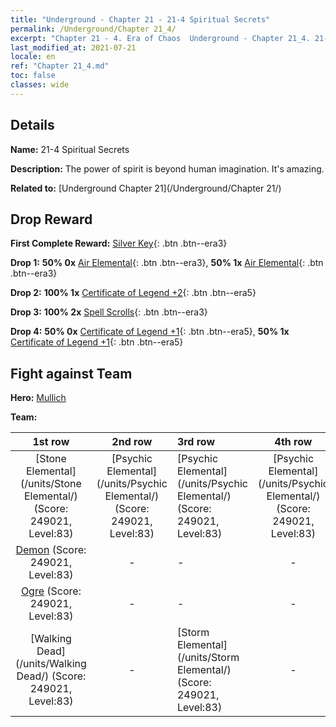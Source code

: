 ```yaml
---
title: "Underground - Chapter 21 - 21-4 Spiritual Secrets"
permalink: /Underground/Chapter 21_4/
excerpt: "Chapter 21 - 4. Era of Chaos  Underground - Chapter 21_4. 21-4 Spiritual Secrets"
last_modified_at: 2021-07-21
locale: en
ref: "Chapter 21_4.md"
toc: false
classes: wide
---
```


## Details

 **Name:** 21-4 Spiritual Secrets

 **Description:** The power of spirit is beyond human imagination. It's amazing.

 **Related to:** [Underground Chapter 21](/Underground/Chapter 21/)

## Drop Reward

 **First Complete Reward:** [Silver Key](/Items/con_693/){: .btn .btn--era3}

 **Drop 1:** **50% 0x** [Air Elemental](/Items/her_448/){: .btn .btn--era3}, **50% 1x** [Air Elemental](/Items/her_448/){: .btn .btn--era3}

 **Drop 2:** **100% 1x** [Certificate of Legend +2](/Items/mat_81/){: .btn .btn--era5}

 **Drop 3:** **100% 2x** [Spell Scrolls](/Items/con_694/){: .btn .btn--era3}

 **Drop 4:** **50% 0x** [Certificate of Legend +1](/Items/mat_74/){: .btn .btn--era5}, **50% 1x** [Certificate of Legend +1](/Items/mat_74/){: .btn .btn--era5}


## Fight against Team
 **Hero:** [Mullich](/heroes/Mullich/)

 **Team:**


  | 1st row | 2nd row | 3rd row | 4th row |
  |:----:|:----:|:----|:----:|
  | [Stone Elemental](/units/Stone Elemental/) (Score: 249021, Level:83)  | [Psychic Elemental](/units/Psychic Elemental/) (Score: 249021, Level:83)  | [Psychic Elemental](/units/Psychic Elemental/) (Score: 249021, Level:83)  | [Psychic Elemental](/units/Psychic Elemental/) (Score: 249021, Level:83)  |
  | [Demon](/units/Demon/) (Score: 249021, Level:83)  | - | - | - |
  | [Ogre](/units/Ogre/) (Score: 249021, Level:83)  | - | - | - |
  | [Walking Dead](/units/Walking Dead/) (Score: 249021, Level:83)  | - | [Storm Elemental](/units/Storm Elemental/) (Score: 249021, Level:83)  | - |


